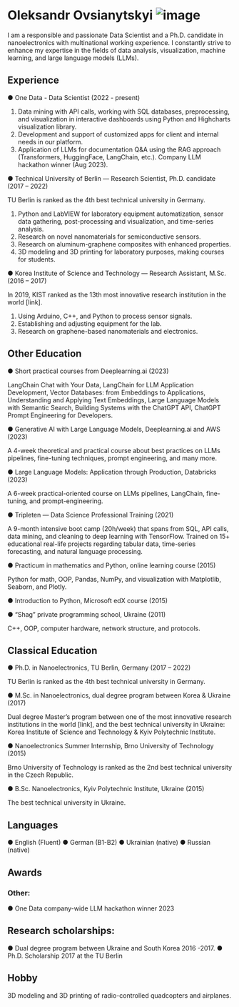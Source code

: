 # Oleksandr Ovsianytskyi ![image](https://github.com/PersonalRec/PersonalRec/assets/45102782/fbbf31a0-a263-4432-a5a4-54d99aaaeb77)


I am a responsible and passionate Data Scientist and a Ph.D. candidate in nanoelectronics with multinational working experience. I constantly strive to enhance my expertise in the fields of data analysis, visualization, machine learning, and large language models (LLMs).


## Experience
● One Data - Data Scientist (2022 - present)
   
1.	Data mining with API calls, working with SQL databases, preprocessing, and visualization in interactive dashboards using Python and Highcharts visualization library. 
2.	Development and support of customized apps for client and internal needs in our platform.
3.	Application of LLMs for documentation Q&A using the RAG approach (Transformers, HuggingFace, LangChain, etc.). Company LLM hackathon winner (Aug 2023).

● Technical University of Berlin — Research Scientist, Ph.D. candidate (2017 – 2022)

TU Berlin is ranked as the 4th best technical university in Germany.

1.	Python and LabVIEW for laboratory equipment automatization, sensor data gathering, post-processing and visualization, and time-series analysis. 
2.	Research on novel nanomaterials for semiconductive sensors.
3.	Research on aluminum-graphene composites with enhanced properties.
4.	3D modeling and 3D printing for laboratory purposes, making courses for students.

● Korea Institute of Science and Technology — Research Assistant, M.Sc. (2016 – 2017)

In 2019, KIST ranked as the 13th most innovative research institution in the world [link].

1.	Using Arduino, C++, and Python to process sensor signals.
2.	Establishing and adjusting equipment for the lab.
3.	Research on graphene-based nanomaterials and electronics.


## Other Education
● Short practical courses from Deeplearning.ai (2023)

LangChain Chat with Your Data, LangChain for LLM Application Development, Vector Databases: from Embeddings to Applications, Understanding and Applying Text Embeddings, Large Language Models with Semantic Search, Building Systems with the ChatGPT API, ChatGPT Prompt Engineering for Developers.


● Generative AI with Large Language Models, Deeplearning.ai and AWS (2023)

A 4-week theoretical and practical course about best practices on LLMs pipelines, fine-tuning techniques, prompt engineering, and many more.


● Large Language Models: Application through Production, Databricks (2023)

A 6-week practical-oriented course on LLMs pipelines, LangChain, fine-tuning, and prompt-engineering.


● Tripleten — Data Science Professional Training (2021)

A 9-month intensive boot camp (20h/week) that spans from SQL, API calls, data mining, and cleaning to deep learning with TensorFlow. Trained on 15+ educational real-life projects regarding tabular data, time-series forecasting, and natural language processing.


● Practicum in mathematics and Python, online learning course (2015)

Python for math, OOP, Pandas, NumPy, and visualization with Matplotlib, Seaborn, and Plotly.


● Introduction to Python, Microsoft edX course (2015)

● “Shag” private programming school, Ukraine (2011)

C++, OOP, computer hardware, network structure, and protocols.


## Classical Education
● Ph.D. in Nanoelectronics, TU Berlin, Germany (2017 – 2022)

TU Berlin is ranked as the 4th best technical university in Germany.


● M.Sc. in Nanoelectronics, dual degree program between Korea & Ukraine (2017)

Dual degree Master’s program between one of the most innovative research institutions in the world [link], and the best technical university in Ukraine: Korea Institute of Science and Technology & Kyiv Polytechnic Institute.            


● Nanoelectronics Summer Internship, Brno University of Technology (2015)

Brno University of Technology is ranked as the 2nd best technical university in the Czech Republic.


● B.Sc. Nanoelectronics, Kyiv Polytechnic Institute, Ukraine (2015)

The best technical university in Ukraine.

## Languages
● English (Fluent)
● German (B1-B2) 
● Ukrainian (native)
● Russian (native)

## Awards
### Other:
● One Data company-wide LLM hackathon winner 2023

## Research scholarships:
● Dual degree program between Ukraine and South Korea 2016 -2017.
● Ph.D. Scholarship 2017 at the TU Berlin

## Hobby
3D modeling and 3D printing of radio-controlled quadcopters and airplanes.







